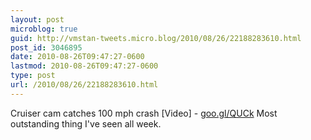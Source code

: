 ```yaml
---
layout: post
microblog: true
guid: http://vmstan-tweets.micro.blog/2010/08/26/22188283610.html
post_id: 3046895
date: 2010-08-26T09:47:27-0600
lastmod: 2010-08-26T09:47:27-0600
type: post
url: /2010/08/26/22188283610.html
---
```

Cruiser cam catches 100 mph crash [Video] - [goo.gl/QUCk](http://goo.gl/QUCk) Most outstanding thing I've seen all week.
